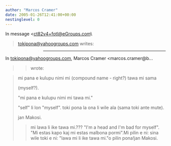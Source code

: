 ```yaml
---
author: "Marcos Cramer"
date: 2005-01-26T12:41:00+00:00
nestinglevel: 0
---
```

In message <[ct82v4+fotl@eGroups.com](mailto://ct82v4+fotl@eGroups.com)\
> [tokipona@yahoogroups.com](mailto://tokipona@yahoogroups.com) writes:

>>> ---
 In [tokipona@yahoogroups.com](mailto://tokipona@yahoogroups.com), Marcos Cramer <marcos.cramer@b...
>> wrote:

> 
>> 
> 
> mi pana e kulupu nimi mi (compound name - right?) tawa mi sama
> 
> 
> (myself?).
> 
>> 
> "mi pana e kulupu nimi mi tawa mi."
> 
>> 
> "self" li lon "myself". toki pona la ona li wile ala (sama toki
> ante mute).
> 
>> 
> jan Makosi.
>> mi lawa li ike tawa mi.??? "I'm a head and I'm bad for myself". "Mi estas kapo kaj mi estas malbona pormi".Mi pilin e ni: sina wile toki e ni: "lawa mi li ike tawa mi."o pilin pona!jan Makosi.